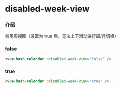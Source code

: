 # disabled-week-view

### 介绍

禁用周视图（设置为 true 后，无法上下滑动进行周/月切换）

### false

```html
<vue-hash-calendar :disabled-week-view="false" />
```

### true

```html
<vue-hash-calendar :disabled-week-view="true" />
```
